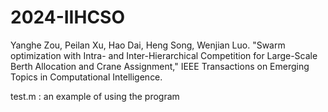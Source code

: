 # 2024-IIHCSO

Yanghe Zou, Peilan Xu, Hao Dai, Heng Song, Wenjian Luo. "Swarm optimization with Intra- and Inter-Hierarchical Competition for Large-Scale Berth Allocation and Crane Assignment," IEEE Transactions on Emerging Topics in Computational Intelligence.

test.m : an example of using the program
